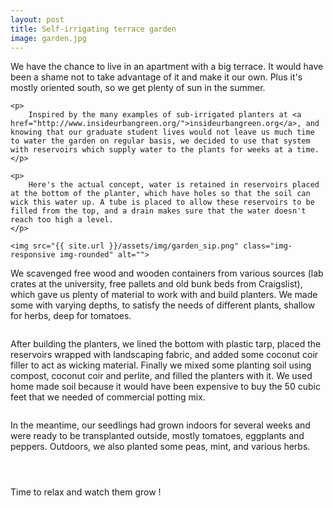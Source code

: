 ```yaml
---
layout: post
title: Self-irrigating terrace garden
image: garden.jpg
---
```

<div class="well">
	<p>
		We have the chance to live in an apartment with a big terrace. It would have been a shame not to take advantage of it and make it our own. Plus it's mostly oriented south, so we get plenty of sun in the summer.
	</p>

	<p>
		Inspired by the many examples of sub-irrigated planters at <a href="http://www.insideurbangreen.org/">insideurbangreen.org</a>, and knowing that our graduate student lives would not leave us much time to water the garden on regular basis, we decided to use that system with reservoirs which supply water to the plants for weeks at a time.
	</p>

	<p>
		Here's the actual concept, water is retained in reservoirs placed at the bottom of the planter, which have holes so that the soil can wick this water up. A tube is placed to allow these reservoirs to be filled from the top, and a drain makes sure that the water doesn't reach too high a level.
	</p>

	<img src="{{ site.url }}/assets/img/garden_sip.png" class="img-responsive img-rounded" alt="">
</div>

<p>
	We scavenged free wood and wooden containers from various sources (lab crates at the university, free pallets and old bunk beds from Craigslist), which gave us plenty of material to work with and build planters. We made some with varying depths, to satisfy the needs of different plants, shallow for herbs, deep for tomatoes.
</p>

<p>
<div class="row">
	<div class="col-md-8">
	     <img src="{{ site.url }}/assets/img/garden_bedplanter.jpg" class="img-responsive img-rounded" alt="">
	</div>
	<div class="col-md-4">
	     <img src="{{ site.url }}/assets/img/garden_palletplanter.jpg" class="img-responsive img-rounded" alt="">
	</div>
</div>
</p>

After building the planters, we lined the bottom with plastic tarp, placed the reservoirs wrapped with landscaping fabric, and added some coconut coir filler to act as wicking material. Finally we mixed some planting soil using compost, coconut coir and perlite, and filled the planters with it. We used home made soil because it would have been expensive to buy the 50 cubic feet that we needed of commercial potting mix.

<p>
<div class="row">
	<div class="col-md-4">
		<img src="{{ site.url }}/assets/img/garden_palletempty.jpg" class="img-responsive img-rounded" alt="">
	</div>
	<div class="col-md-4">
		<img src="{{ site.url }}/assets/img/garden_wicking.jpg" class="img-responsive img-rounded" alt="">
	</div>
	<div class="col-md-4">
		<img src="{{ site.url }}/assets/img/garden_topsoil.jpg" class="img-responsive img-rounded" alt="">
	</div>
</div>
</p>

<p>
	In the meantime, our seedlings had grown indoors for several weeks and were ready to be transplanted outside, mostly tomatoes, eggplants and peppers. Outdoors, we also planted some peas, mint, and various herbs.
</p>

<div class="row">
	<div class="col-md-6">
		<p>
			<img src="{{ site.url }}/assets/img/garden_seedlings.jpg" class="img-responsive img-rounded" alt="">
		</p>
		<p>
			<img src="{{ site.url }}/assets/img/garden_mint.jpg" class="img-responsive img-rounded" alt="">
		</p>
	</div>
	<div class="col-md-6">
		<img src="{{ site.url }}/assets/img/garden_peas.jpg" class="img-responsive img-rounded" alt="">
	</div>
</div>

<p>
	Time to relax and watch them grow !
</p>

<img src="{{ site.url }}/assets/img/garden_hammoc.jpg" class="img-responsive img-rounded" alt="">